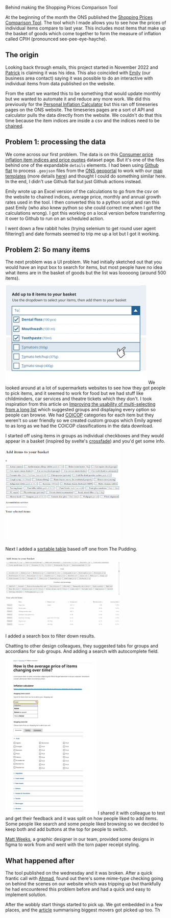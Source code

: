 
Behind making the Shopping Prices Comparison Tool

At the beginning of the month the ONS published the [Shopping Prices Comparison Tool](https://www.ons.gov.uk/economy/inflationandpriceindices/articles/shoppingpricescomparisontool/2023-05-03). The tool which I made allows you to see how the prices of individual items compare to last year. This includes most items that make up the basket of goods which come together to form the measure of inflation called CPIH (pronounced see-pee-eye-hayche). 

## The origin

Looking back through emails, this project started in November 2022 and [Patrick](https://twitter.com/patrick_e_scott?lang=en) is claiming it was his idea. This also coincided with [Emily](https://twitter.com/Emily_Hopson) (our business area contact) saying it was possible to do an interactive with individual items from data published on the website. 

From the start we wanted this to be something that would update monthly but we wanted to automate it and reduce any more work. We did this previously for the [Personal Inflation Calculator](https://www.ons.gov.uk/economy/inflationandpriceindices/articles/howisinflationaffectingyourhouseholdcosts/2022-03-23) but this ran off timeseries pages on the ONS website. The timeseries pages are a sort of API and calculator pulls the data directly from the website. We couldn't do that this time because the item indices are inside a csv and the indices need to be [chained](https://ec.europa.eu/eurostat/statistics-explained/index.php?title=Glossary:Chain_index). 

## Problem 1: processing the data

We come across our first problem. The data is on this [Consumer price inflation item indices and price quotes](https://www.ons.gov.uk/economy/inflationandpriceindices/datasets/consumerpriceindicescpiandretailpricesindexrpiitemindicesandpricequotes) dataset page. But it's one of the files behind one of the expandable `details` elements. I had been using [Github flat](https://githubnext.com/projects/flat-data/) to process `.geojson` files from the [ONS geoportal](https://geoportal.statistics.gov.uk/) to work with our [map templates](https://github.com/ONSvisual/maptemplates) (more details [here](https://www.henrylau.co.uk/2022/03/03/geoportal-boundaries-as-topojson/)) and thought I could do something similar here. In the end, I didn't use Github flat but just Github actions instead. 

Emily wrote up an Excel version of the calculations to go from the csv on the website to chained indices, average price, monthly and annual growth rates used in the tool. I then converted this to a python script and ran this past Emily (who also knew python so she could correct me when I got the calculations wrong). I got this working on a local version before transferring it over to Github to run on an scheduled action. 

I went down a few rabbit holes (trying selenium to get round user agent filtering!) and date formats seemed to trip me up a lot but I got it working. 

## Problem 2: So many items

The next problem was a UI problem. We had initially sketched out that you would have an input box to search for items, but most people have no idea what items are in the basket of goods but the list was looooong (around 500 items). 

![Mock designs for shopping prices tool showing a text input with items suggested to select](https://github.com/henryjameslau/henryjameslau.github.io/blob/75b00b8983c8b2413fa63bb830df560d18ebedb7/_media/cpih4.png)
We looked around at a lot of supermarkets websites to see how they got people to pick items, and it seemed to work for food but we had stuff like childminders, car services and theatre tickets which they don't. I took inspiration from this article on [Improving the usability of multi-selecting from a long list](https://medium.com/tripaneer-techblog/improving-the-usability-of-multi-selecting-from-a-long-list-63e1a67aab35) which suggested groups and displaying every option so people can browse. We had [COICOP](https://ec.europa.eu/eurostat/statistics-explained/index.php?title=Glossary:Classification_of_individual_consumption_by_purpose_%28COICOP%29) categories for each item but they weren't so user friendly so we created custom groups which Emily agreed to as long as we had the COICOP classifications in the data download. 

I started off using items in groups as individual checkboxes and they would appear in a basket (inspired by svelte's [crossfade](https://svelte.dev/tutorial/deferred-transitions)) and you'd get some info.

![Animation showing items being added to the basket](https://github.com/henryjameslau/henryjameslau.github.io/blob/75b00b8983c8b2413fa63bb830df560d18ebedb7/_media/cpih.gif)

Next I added a [sortable table](https://github.com/the-pudding/svelte-starter/blob/main/src/components/helpers/SortTable.svelte) based off one from The Pudding.

![Animation showing items being added to a sortable table and the table is then sorted by different columns](https://github.com/henryjameslau/henryjameslau.github.io/blob/75b00b8983c8b2413fa63bb830df560d18ebedb7/_media/cpih2.gif)

I added a search box to filter down results. 

Chatting to other design colleagues, they suggested tabs for groups and accordians for sub groups. And adding a search with autocomplete field. 

![Wireframe showing designs for the tool with tabs and accordians and an autocomplete search](https://github.com/henryjameslau/henryjameslau.github.io/blob/75b00b8983c8b2413fa63bb830df560d18ebedb7/_media/cpih3.png)
I shared it with colleague to test and get their feedback and it was split on how people liked to add items. Some people like search and some people liked browsing so we decided to keep both and add buttons at the top for people to switch. 

[Matt Weeks](https://twitter.com/mathew_weeks), a graphic designer in our team, provided some designs in figma to work from and went with the torn paper receipt styling. 


## What happened after
The tool published on the wednesday and it was broken. After a quick frantic call with [Ahmad](https://twitter.com/bothness), found out there's some mime-type checking going on behind the scenes on our website which was tripping up but thankfully he had encountered this problem before and had a quick and easy to implement solution.

After the wobbly start things started to pick up. We got embedded in a few places, and the [article](https://www.ons.gov.uk/economy/inflationandpriceindices/articles/exploringhowtheaveragepriceofindividualitemshaschangedinthelastyear/2023-05-03) summarising biggest movers got picked up too. Th
<!--stackedit_data:
eyJoaXN0b3J5IjpbNjQ3NDU1ODk2LC05NzY3MzY0NTcsNjIxOT
M4OTc4XX0=
-->